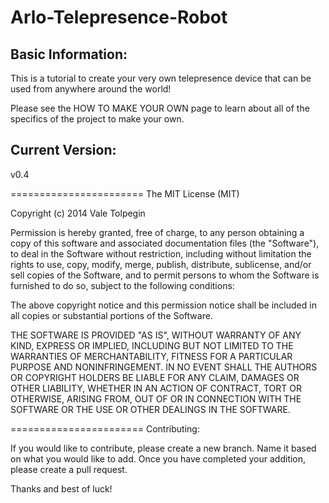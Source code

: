 Arlo-Telepresence-Robot
=======================

Basic Information:
-----------------

This is a tutorial to create your very own telepresence device that can be used from anywhere around the world!

Please see the HOW TO MAKE YOUR OWN page to learn about all of the specifics of the project to make your own.

Current Version:
-----------------
 
 v0.4

=======================
The MIT License (MIT)

Copyright (c) 2014 Vale Tolpegin

Permission is hereby granted, free of charge, to any person obtaining a copy
of this software and associated documentation files (the "Software"), to deal
in the Software without restriction, including without limitation the rights
to use, copy, modify, merge, publish, distribute, sublicense, and/or sell
copies of the Software, and to permit persons to whom the Software is
furnished to do so, subject to the following conditions:

The above copyright notice and this permission notice shall be included in all
copies or substantial portions of the Software.

THE SOFTWARE IS PROVIDED "AS IS", WITHOUT WARRANTY OF ANY KIND, EXPRESS OR
IMPLIED, INCLUDING BUT NOT LIMITED TO THE WARRANTIES OF MERCHANTABILITY,
FITNESS FOR A PARTICULAR PURPOSE AND NONINFRINGEMENT. IN NO EVENT SHALL THE
AUTHORS OR COPYRIGHT HOLDERS BE LIABLE FOR ANY CLAIM, DAMAGES OR OTHER
LIABILITY, WHETHER IN AN ACTION OF CONTRACT, TORT OR OTHERWISE, ARISING FROM,
OUT OF OR IN CONNECTION WITH THE SOFTWARE OR THE USE OR OTHER DEALINGS IN THE
SOFTWARE.

=======================
Contributing:

If you would like to contribute, please create a new branch. Name it based on what you would like to add.
Once you have completed your addition, please create a pull request.

Thanks and best of luck!
